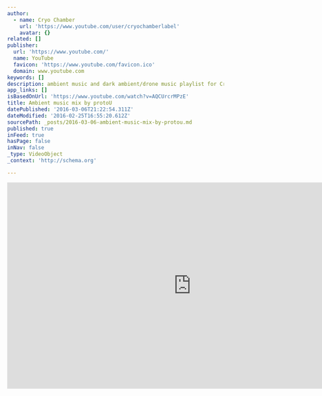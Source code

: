 ```yaml
---
author:
  - name: Cryo Chamber
    url: 'https://www.youtube.com/user/cryochamberlabel'
    avatar: {}
related: []
publisher:
  url: 'https://www.youtube.com/'
  name: YouTube
  favicon: 'https://www.youtube.com/favicon.ico'
  domain: www.youtube.com
keywords: []
description: ambient music and dark ambient/drone music playlist for Cryo Chamber by protoU.
app_links: []
isBasedOnUrl: 'https://www.youtube.com/watch?v=AQCUrcrMPzE'
title: Ambient music mix by protoU
datePublished: '2016-03-06T21:22:54.311Z'
dateModified: '2016-02-25T16:55:20.612Z'
sourcePath: _posts/2016-03-06-ambient-music-mix-by-protou.md
published: true
inFeed: true
hasPage: false
inNav: false
_type: VideoObject
_context: 'http://schema.org'

---
```

<iframe src="https://cdn.embedly.com/widgets/media.html?src=https%3A%2F%2Fwww.youtube.com%2Fembed%2FAQCUrcrMPzE%3Ffeature%3Doembed&amp;url=https%3A%2F%2Fwww.youtube.com%2Fwatch%3Fv%3DAQCUrcrMPzE&amp;image=https%3A%2F%2Fi.ytimg.com%2Fvi%2FAQCUrcrMPzE%2Fhqdefault.jpg&amp;key=b7d04c9b404c499eba89ee7072e1c4f7&amp;type=text%2Fhtml&amp;schema=youtube" width="854" height="480" scrolling="no" frameborder="0" allowfullscreen="allowfullscreen" style=""></iframe>